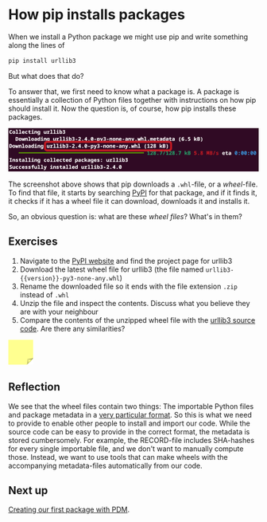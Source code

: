 # How pip installs packages

When we install a Python package we might use pip and write something along the lines of

```bash
pip install urllib3
```

But what does that do?

To answer that, we first need to know what a package is.
A package is essentially a collection of Python files together with instructions on how pip should install it.
Now the question is, of course, how pip installs these packages.

![Screenshot from running pip where the line "Downloading urllib3-2.4.0-py3-none-any.whl"](../../../assets/pip.png)

The screenshot above shows that pip downloads a `.whl`-file, or a *wheel*-file.
To find that file, it starts by searching [PyPI](https://pypi.org/) for that package, and if it finds it, it checks if it has a wheel file it can download, downloads it and installs it.

So, an obvious question is: what are these *wheel files*? What's in them?

## Exercises

1. Navigate to the [PyPI website](https://pypi.org/) and find the project page for urllib3
2. Download the latest wheel file for urllib3 (the file named `urllib3-{{version}}-py3-none-any.whl`)
3. Rename the downloaded file so it ends with the file extension `.zip` instead of `.whl`
4. Unzip the file and inspect the contents. Discuss what you believe they are with your neighbour
5. Compare the contents of the unzipped wheel file with the [urllib3 source code](https://github.com/urllib3/urllib3). Are there any similarities?

<img src="../../../assets/post_it_yellow.svg" alt="Illustration of a pink post it note" width="50px" />

## Reflection

We see that the wheel files contain two things: The importable Python files and package metadata in a [very particular format](https://packaging.python.org/en/latest/specifications/core-metadata/).
So this is what we need to provide to enable other people to install and import our code.
While the source code can be easy to provide in the correct format, the metadata is stored cumbersomely.
For example, the RECORD-file includes SHA-hashes for every single importable file, and we don't want to manually compute those.
Instead, we want to use tools that can make wheels with the accompanying metadata-files automatically from our code.

## Next up
[Creating our first package with PDM](./03-our-first-package.md).
